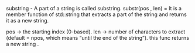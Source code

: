 substring - A part of a string is called substring.
substr(pos , len) = It is a member function of std::string that extracts a part of the string and returns it as a new string.

pos → the starting index (0-based).
len → number of characters to extract (default = npos, which means “until the end of the string”).
this func returns a new string . 
